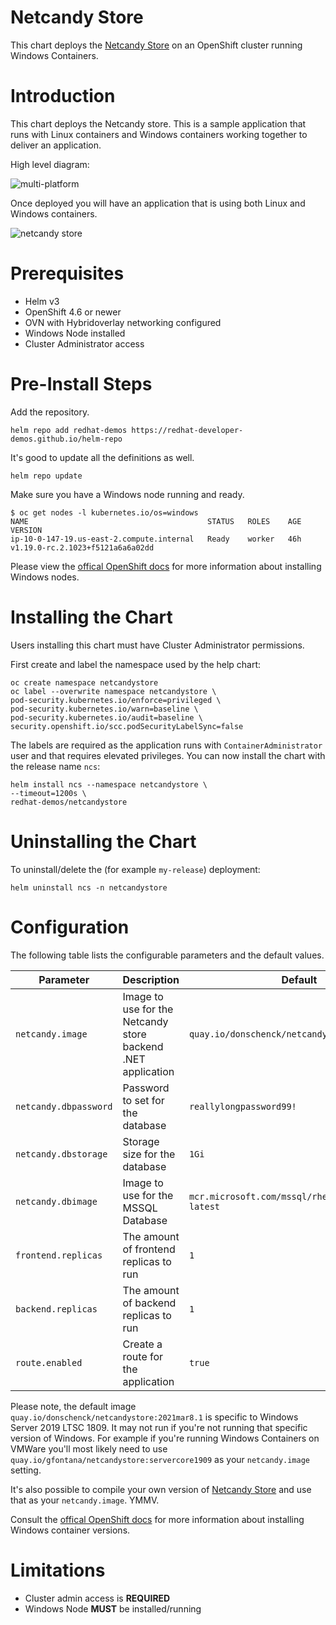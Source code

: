 # Netcandy Store

This chart deploys the [Netcandy Store](https://github.com/redhat-developer-demos/netcandystore) on an
OpenShift cluster running Windows Containers.

# Introduction

This chart deploys the Netcandy store. This is a sample application that
runs with Linux containers and Windows containers working together to
deliver an application.

High level diagram:

![multi-platform](http://people.redhat.com/chernand/windows-containers-quickstart/images/mixed-windows-and-linux-workloads.png)

Once deployed you will have an application that is using both Linux and Windows containers.

![netcandy store](http://people.redhat.com/chernand/windows-containers-quickstart/images/ncs.png)

# Prerequisites

* Helm v3
* OpenShift 4.6 or newer
* OVN with Hybridoverlay networking configured
* Windows Node installed
* Cluster Administrator access

# Pre-Install Steps

Add the repository.

```shell
helm repo add redhat-demos https://redhat-developer-demos.github.io/helm-repo
```

It's good to update all the definitions as well.

```shell
helm repo update
```

Make sure you have a Windows node running and ready. 

```shell
$ oc get nodes -l kubernetes.io/os=windows
NAME                                        STATUS   ROLES    AGE   VERSION
ip-10-0-147-19.us-east-2.compute.internal   Ready    worker   46h   v1.19.0-rc.2.1023+f5121a6a6a02dd
```

Please view the [offical OpenShift docs](https://docs.openshift.com/container-platform/4.7/windows_containers/windows-containers-release-notes-2-x.html) for more information about installing Windows nodes.

# Installing the Chart

Users installing this chart must have Cluster Administrator permissions.

First create and label the namespace used by the help chart:

```shell
oc create namespace netcandystore
oc label --overwrite namespace netcandystore \
pod-security.kubernetes.io/enforce=privileged \
pod-security.kubernetes.io/warn=baseline \
pod-security.kubernetes.io/audit=baseline \
security.openshift.io/scc.podSecurityLabelSync=false
```

The labels are required as the application runs with `ContainerAdministrator`
user and that requires elevated privileges. You can now install the chart with
the release name `ncs`:

```shell
helm install ncs --namespace netcandystore \
--timeout=1200s \
redhat-demos/netcandystore
```

# Uninstalling the Chart

To uninstall/delete the (for example `my-release`) deployment:

```shell
helm uninstall ncs -n netcandystore
```

# Configuration

The following table lists the configurable parameters and the default values.

| Parameter | Description | Default |
| ----------| ----------- | ------- |
| `netcandy.image` | Image to use for the Netcandy store backend .NET application | `quay.io/donschenck/netcandystore:2021mar8.1` |
| `netcandy.dbpassword` | Password to set for the database | `reallylongpassword99!` |
| `netcandy.dbstorage` | Storage size for the database | `1Gi` |
| `netcandy.dbimage` | Image to use for the MSSQL Database | `mcr.microsoft.com/mssql/rhel/server:2019-latest` |
| `frontend.replicas` | The amount of frontend replicas to run | `1` |
| `backend.replicas` | The amount of backend replicas to run | `1` |
| `route.enabled` | Create a route for the application | `true` |

Please note, the default image `quay.io/donschenck/netcandystore:2021mar8.1` is specific to
Windows Server 2019 LTSC 1809. It may not run if you're not
running that specific version of Windows. For example if you're
running Windows Containers on VMWare you'll most likely need to use
`quay.io/gfontana/netcandystore:servercore1909` as your `netcandy.image`
setting.

It's also possible to compile your own version of [Netcandy Store](https://github.com/redhat-developer-demos/netcandystore) and use that as your `netcandy.image`. YMMV.

Consult the [offical OpenShift docs](https://docs.openshift.com/container-platform/4.7/windows_containers/windows-containers-release-notes-2-x.html) for more information about installing Windows container versions.

# Limitations

* Cluster admin access is **REQUIRED**
* Windows Node **MUST** be installed/running
